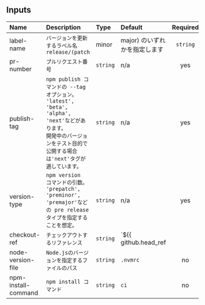 

<!-- actdocs start -->

## Inputs

| Name | Description | Type | Default | Required |
| :--- | :---------- | :--- | :------ | :------: |
| label-name | <code>バージョンを更新するラベル名<br>release/(patch|minor|major) のいずれかを指定します</code> | `string` | n/a | yes |
| pr-number | <code>プルリクエスト番号</code> | `string` | n/a | yes |
| publish-tag | <code>npm publish コマンドの --tag オプション。<br>'latest', 'beta', 'alpha', 'next'などがあります。<br>開発中のバージョンをテスト目的で公開する場合は'next'タグが適しています。</code> | `string` | n/a | yes |
| version-type | <code>npm version コマンドの引数。<br>'prepatch', 'preminor', 'premajor'などの pre release タイプを指定することを想定。</code> | `string` | n/a | yes |
| checkout-ref | <code>チェックアウトするリファレンス</code> | `string` | `${{ github.head_ref || github.ref }}` | no |
| node-version-file | <code>Node.jsのバージョンを指定するファイルのパス</code> | `string` | `.nvmrc` | no |
| npm-install-command | <code>npm install コマンド</code> | `string` | `ci` | no |

<!-- actdocs end -->



